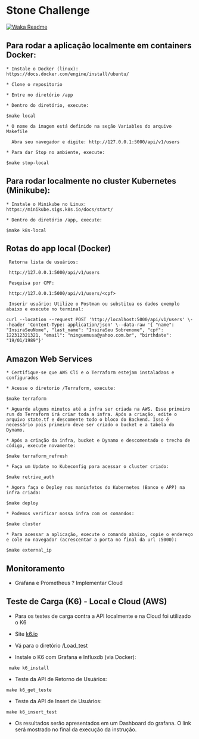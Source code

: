 # Stone Challenge
 
<!--START_SECTION:waka-->
<!--END_SECTION:waka-->

[![Waka Readme](https://github.com/Janoti/desafio-sre-devops/actions/workflows/main.yml/badge.svg)](https://github.com/Janoti/desafio-sre-devops/actions/workflows/main.yml)

## Para rodar a aplicação localmente em containers Docker:

    * Instale o Docker (linux): https://docs.docker.com/engine/install/ubuntu/

    * Clone o repositorio 

    * Entre no diretório /app    

    * Dentro do diretório, execute:

   ``` $make local ```

    * O nome da imagem está definido na seção Variables do arquivo Makefile
 
      Abra seu navegador e digite: http://127.0.0.1:5000/api/v1/users

    * Para dar Stop no ambiente, execute:

   ``` $make stop-local ```
    
## Para rodar localmente no cluster Kubernetes (Minikube):
    
    * Instale o Minikube no Linux: https://minikube.sigs.k8s.io/docs/start/

    * Dentro do diretório /app, execute:

   ``` $make k8s-local ```
    

## Rotas do app local (Docker)

     Retorna lista de usuários:
```  http://127.0.0.1:5000/api/v1/users ```

     Pesquisa por CPF: 
``` http://127.0.0.1:5000/api/v1/users/<cpf>```

     Inserir usuário: Utilize o Postman ou substitua os dados exemplo abaixo e execute no terminal:

``` curl --location --request POST 'http://localhost:5000/api/v1/users' \--header 'Content-Type: application/json' \--data-raw '{ "name": "InsiraSeuNome", "last_name": "InsiraSeu Sobrenome", "cpf": 122312321321, "email": "ninguemusa@yahoo.com.br", "birthdate": "19/01/1989"}' ```

## Amazon Web Services

    * Certifique-se que AWS Cli e o Terraform estejam instaladaos e configurados

    * Acesse o diretorio /Terraform, execute:
``` $make terraform ```

    * Aguarde alguns minutos até a infra ser criada na AWS. Esse primeiro run do Terraform irá criar toda a infra. Após a criação, edite o arquivo state.tf e descomente todo o bloco do Backend. Isso é necessário pois primeiro deve ser criado o bucket e a tabela do Dynamo.

    * Após a criação da infra, bucket e Dynamo e descomentado o trecho de código, execute novamente:

``` $make terraform_refresh ```

    * Faça um Update no Kubeconfig para acessar o cluster criado:

``` $make retrive_auth ```

    * Agora faça o Deploy nos manisfetos do Kubernetes (Banco e APP) na infra criada:

``` $make deploy ```

    * Podemos verificar nossa infra com os comandos:

 ``` $make cluster ```

    * Para acessar a aplicação, execute o comando abaixo, copie o endereço e cole no navegador (acrescentar a porta no final da url :5000):
 ``` $make external_ip ```

## Monitoramento 

* Grafana e Prometheus ? Implementar Cloud

## Teste de Carga (K6) - Local e Cloud (AWS)

* Para os testes de carga contra a API localmente e na Cloud foi utilizado o K6
* Site [k6.io](K6.io)

*  Vá para o diretório /Load_test

* Instale o K6 com Grafana e Influxdb (via Docker):

``` make k6_install```

* Teste da API de Retorno de Usuários:

``` make k6_get_teste ```

* Teste da API de Insert de Usuários:

``` make k6_insert_test ```

* Os resultados serão apresentados em um Dashboard do grafana. O link será mostrado no final da execução da instrução.
       
